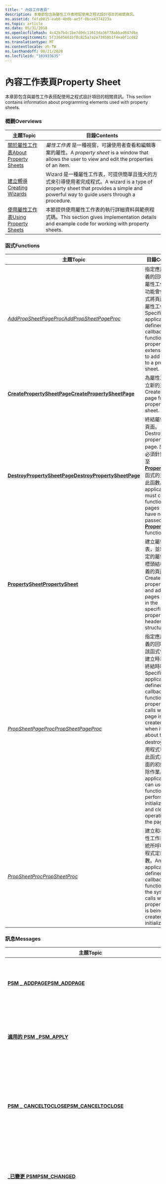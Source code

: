 ```yaml
---
title: " 內容工作表頁"
description: 本章節包含與屬性工作表搭配使用之程式設計項目的相關資訊。
ms.assetid: f4fa9815-eab8-4b0b-ae5f-0bce4374223a
ms.topic: article
ms.date: 05/31/2018
ms.openlocfilehash: 4c42b7b4c1be7d0dc11613da36f78abbad847d6e
ms.sourcegitcommit: 5f33645661bf8c825a7a2e73950b1f4ea0f1cd82
ms.translationtype: MT
ms.contentlocale: zh-TW
ms.lasthandoff: 08/21/2020
ms.locfileid: "103933635"
---
```

# <a name="property-sheet"></a><span data-ttu-id="eac14-103"> 內容工作表頁</span><span class="sxs-lookup"><span data-stu-id="eac14-103">Property Sheet</span></span>

<span data-ttu-id="eac14-104">本章節包含與屬性工作表搭配使用之程式設計項目的相關資訊。</span><span class="sxs-lookup"><span data-stu-id="eac14-104">This section contains information about programming elements used with property sheets.</span></span>

### <a name="overviews"></a><span data-ttu-id="eac14-105">概觀</span><span class="sxs-lookup"><span data-stu-id="eac14-105">Overviews</span></span>



| <span data-ttu-id="eac14-106">主題</span><span class="sxs-lookup"><span data-stu-id="eac14-106">Topic</span></span>                                              | <span data-ttu-id="eac14-107">目錄</span><span class="sxs-lookup"><span data-stu-id="eac14-107">Contents</span></span>                                                                                                                    |
|----------------------------------------------------|-----------------------------------------------------------------------------------------------------------------------------|
| [<span data-ttu-id="eac14-108">關於屬性工作表</span><span class="sxs-lookup"><span data-stu-id="eac14-108">About Property Sheets</span></span>](property-sheets.md)       | <span data-ttu-id="eac14-109">*屬性工作表* 是一種視窗，可讓使用者查看和編輯專案的屬性。</span><span class="sxs-lookup"><span data-stu-id="eac14-109">A *property sheet* is a window that allows the user to view and edit the properties of an item.</span></span><br/>                  |
| [<span data-ttu-id="eac14-110">建立嚮導</span><span class="sxs-lookup"><span data-stu-id="eac14-110">Creating Wizards</span></span>](wizards.md)                    | <span data-ttu-id="eac14-111">Wizard 是一種屬性工作表，可提供簡單且強大的方式來引導使用者完成程式。</span><span class="sxs-lookup"><span data-stu-id="eac14-111">A wizard is a type of property sheet that provides a simple and powerful way to guide users through a procedure.</span></span><br/> |
| [<span data-ttu-id="eac14-112">使用屬性工作表</span><span class="sxs-lookup"><span data-stu-id="eac14-112">Using Property Sheets</span></span>](using-property-sheets.md) | <span data-ttu-id="eac14-113">本節提供使用屬性工作表的執行詳細資料與範例程式碼。</span><span class="sxs-lookup"><span data-stu-id="eac14-113">This section gives implementation details and example code for working with property sheets.</span></span><br/>                     |



 

### <a name="functions"></a><span data-ttu-id="eac14-114">函式</span><span class="sxs-lookup"><span data-stu-id="eac14-114">Functions</span></span>



| <span data-ttu-id="eac14-115">主題</span><span class="sxs-lookup"><span data-stu-id="eac14-115">Topic</span></span>                                                        | <span data-ttu-id="eac14-116">目錄</span><span class="sxs-lookup"><span data-stu-id="eac14-116">Contents</span></span>                                                                                                                                                                                                                                                   |
|--------------------------------------------------------------|------------------------------------------------------------------------------------------------------------------------------------------------------------------------------------------------------------------------------------------------------------|
| [<span data-ttu-id="eac14-117">*AddPropSheetPageProc*</span><span class="sxs-lookup"><span data-stu-id="eac14-117">*AddPropSheetPageProc*</span></span>](/windows/desktop/api/Prsht/nc-prsht-lpfnaddpropsheetpage)           | <span data-ttu-id="eac14-118">指定應用程式定義的回呼函式，屬性工作表擴充功能會使用此函式將頁面加入至屬性工作表。</span><span class="sxs-lookup"><span data-stu-id="eac14-118">Specifies an application-defined callback function that a property sheet extension uses to add a page to a property sheet.</span></span><br/>                                                                                                                      |
| [<span data-ttu-id="eac14-119">**CreatePropertySheetPage**</span><span class="sxs-lookup"><span data-stu-id="eac14-119">**CreatePropertySheetPage**</span></span>](/windows/desktop/api/Prsht/nf-prsht-createpropertysheetpagea)   | <span data-ttu-id="eac14-120">為屬性工作表建立新的頁面。</span><span class="sxs-lookup"><span data-stu-id="eac14-120">Creates a new page for a property sheet.</span></span><br/>                                                                                                                                                                                                        |
| [<span data-ttu-id="eac14-121">**DestroyPropertySheetPage**</span><span class="sxs-lookup"><span data-stu-id="eac14-121">**DestroyPropertySheetPage**</span></span>](/windows/desktop/api/Prsht/nf-prsht-destroypropertysheetpage) | <span data-ttu-id="eac14-122">終結屬性工作表頁面。</span><span class="sxs-lookup"><span data-stu-id="eac14-122">Destroys a property sheet page.</span></span> <span data-ttu-id="eac14-123">應用程式必須針對未傳遞至 [**PropertySheet**](/windows/desktop/api/Prsht/nf-prsht-propertysheeta) 函式的頁面呼叫此函數。</span><span class="sxs-lookup"><span data-stu-id="eac14-123">An application must call this function for pages that have not been passed to the [**PropertySheet**](/windows/desktop/api/Prsht/nf-prsht-propertysheeta) function.</span></span><br/>                                                                              |
| [<span data-ttu-id="eac14-124">**PropertySheet**</span><span class="sxs-lookup"><span data-stu-id="eac14-124">**PropertySheet**</span></span>](/windows/desktop/api/Prsht/nf-prsht-propertysheeta)                       | <span data-ttu-id="eac14-125">建立屬性工作表，並新增在指定的屬性工作表標頭結構中所定義的頁面。</span><span class="sxs-lookup"><span data-stu-id="eac14-125">Creates a property sheet and adds the pages defined in the specified property sheet header structure.</span></span><br/>                                                                                                                                           |
| [<span data-ttu-id="eac14-126">*PropSheetPageProc*</span><span class="sxs-lookup"><span data-stu-id="eac14-126">*PropSheetPageProc*</span></span>](/windows/win32/api/prsht/nc-prsht-lpfnpspcallbacka)                 | <span data-ttu-id="eac14-127">指定應用程式定義的回呼函式，該函式會在頁面建立時以及即將終結時呼叫。</span><span class="sxs-lookup"><span data-stu-id="eac14-127">Specifies an application-defined callback function that a property sheet calls when a page is created and when it is about to be destroyed.</span></span> <span data-ttu-id="eac14-128">應用程式可以使用此函式來執行頁面的初始化和清除作業。</span><span class="sxs-lookup"><span data-stu-id="eac14-128">An application can use this function to perform initialization and cleanup operations for the page.</span></span><br/> |
| [<span data-ttu-id="eac14-129">*PropSheetProc*</span><span class="sxs-lookup"><span data-stu-id="eac14-129">*PropSheetProc*</span></span>](/windows/desktop/api/Prsht/nc-prsht-pfnpropsheetcallback)                         | <span data-ttu-id="eac14-130">建立和初始化屬性工作表時，系統所呼叫的應用程式定義回呼函數。</span><span class="sxs-lookup"><span data-stu-id="eac14-130">An application-defined callback function that the system calls when the property sheet is being created and initialized.</span></span><br/>                                                                                                                        |



 

### <a name="messages"></a><span data-ttu-id="eac14-131">訊息</span><span class="sxs-lookup"><span data-stu-id="eac14-131">Messages</span></span>



| <span data-ttu-id="eac14-132">主題</span><span class="sxs-lookup"><span data-stu-id="eac14-132">Topic</span></span>                                                               | <span data-ttu-id="eac14-133">目錄</span><span class="sxs-lookup"><span data-stu-id="eac14-133">Contents</span></span>                                                                                                                                                                                                                                                                        |
|---------------------------------------------------------------------|---------------------------------------------------------------------------------------------------------------------------------------------------------------------------------------------------------------------------------------------------------------------------------|
| [<span data-ttu-id="eac14-134">**PSM \_ ADDPAGE**</span><span class="sxs-lookup"><span data-stu-id="eac14-134">**PSM\_ADDPAGE**</span></span>](psm-addpage.md)                                 | <span data-ttu-id="eac14-135">將新頁面加入現有屬性工作表的結尾。</span><span class="sxs-lookup"><span data-stu-id="eac14-135">Adds a new page to the end of an existing property sheet.</span></span> <span data-ttu-id="eac14-136">您可以使用 [**PropSheet \_ AddPage**](/windows/desktop/api/Prsht/nf-prsht-propsheet_addpage) 宏明確地傳送此訊息。</span><span class="sxs-lookup"><span data-stu-id="eac14-136">You can send this message explicitly or by using the [**PropSheet\_AddPage**](/windows/desktop/api/Prsht/nf-prsht-propsheet_addpage) macro.</span></span><br/>                                                                                                |
| [<span data-ttu-id="eac14-137">**適用的 PSM \_**</span><span class="sxs-lookup"><span data-stu-id="eac14-137">**PSM\_APPLY**</span></span>](psm-apply.md)                                     | <span data-ttu-id="eac14-138">模擬 **[套用] 按鈕的** 選取專案，表示一或多個頁面已變更，而且需要驗證和記錄變更。</span><span class="sxs-lookup"><span data-stu-id="eac14-138">Simulates the selection of the **Apply** button, indicating that one or more pages have changed and the changes need to be validated and recorded.</span></span><br/>                                                                                                                   |
| [<span data-ttu-id="eac14-139">**PSM \_ CANCELTOCLOSE**</span><span class="sxs-lookup"><span data-stu-id="eac14-139">**PSM\_CANCELTOCLOSE**</span></span>](psm-canceltoclose.md)                     | <span data-ttu-id="eac14-140">當應用程式在最近的 PSN 套用無法取消的通知之後 [， \_ ](psn-apply.md) 由應用程式傳送。</span><span class="sxs-lookup"><span data-stu-id="eac14-140">Sent by an application when it has performed changes since the most recent [PSN\_APPLY](psn-apply.md) notification that cannot be canceled.</span></span> <span data-ttu-id="eac14-141">您可以使用 [**PropSheet \_ CancelToClose**](/windows/desktop/api/Prsht/nf-prsht-propsheet_canceltoclose) 宏明確地傳送此訊息。</span><span class="sxs-lookup"><span data-stu-id="eac14-141">You can send this message explicitly or by using the [**PropSheet\_CancelToClose**](/windows/desktop/api/Prsht/nf-prsht-propsheet_canceltoclose) macro.</span></span><br/> |
| [<span data-ttu-id="eac14-142">**\_已變更 PSM**</span><span class="sxs-lookup"><span data-stu-id="eac14-142">**PSM\_CHANGED**</span></span>](psm-changed.md)                                 | <span data-ttu-id="eac14-143">通知屬性工作表，頁面中的資訊已變更。</span><span class="sxs-lookup"><span data-stu-id="eac14-143">Informs a property sheet that information in a page has changed.</span></span> <span data-ttu-id="eac14-144">您可以使用 [**PropSheet \_ Changed**](/windows/desktop/api/Prsht/nf-prsht-propsheet_changed) 宏明確地傳送此訊息。</span><span class="sxs-lookup"><span data-stu-id="eac14-144">You can send this message explicitly or by using the [**PropSheet\_Changed**](/windows/desktop/api/Prsht/nf-prsht-propsheet_changed) macro.</span></span><br/>                                                                                         |
| [<span data-ttu-id="eac14-145">**PSM \_ ENABLEWIZBUTTONS**</span><span class="sxs-lookup"><span data-stu-id="eac14-145">**PSM\_ENABLEWIZBUTTONS**</span></span>](psm-enablewizbuttons.md)               | <span data-ttu-id="eac14-146">啟用或停用 Aero wizard 中的任何標準按鈕。</span><span class="sxs-lookup"><span data-stu-id="eac14-146">Enables or disables any of the standard buttons in an Aero wizard.</span></span> <span data-ttu-id="eac14-147">您可以明確地傳送此訊息，或使用 [**PropSheet \_ EnableWizButtons**](/windows/desktop/api/Prsht/nf-prsht-propsheet_enablewizbuttons) 宏。</span><span class="sxs-lookup"><span data-stu-id="eac14-147">You can send this message explicitly or use the [**PropSheet\_EnableWizButtons**](/windows/desktop/api/Prsht/nf-prsht-propsheet_enablewizbuttons) macro.</span></span><br/>                                                                          |
| [<span data-ttu-id="eac14-148">**PSM \_ GETCURRENTPAGEHWND**</span><span class="sxs-lookup"><span data-stu-id="eac14-148">**PSM\_GETCURRENTPAGEHWND**</span></span>](psm-getcurrentpagehwnd.md)           | <span data-ttu-id="eac14-149">抓取屬性工作表目前頁面的視窗控制碼。</span><span class="sxs-lookup"><span data-stu-id="eac14-149">Retrieves a handle to the window of the current page of a property sheet.</span></span> <span data-ttu-id="eac14-150">您可以使用 [**PropSheet \_ GetCurrentPageHwnd**](/windows/desktop/api/Prsht/nf-prsht-propsheet_getcurrentpagehwnd) 宏明確地傳送此訊息。</span><span class="sxs-lookup"><span data-stu-id="eac14-150">You can send this message explicitly or by using the [**PropSheet\_GetCurrentPageHwnd**](/windows/desktop/api/Prsht/nf-prsht-propsheet_getcurrentpagehwnd) macro.</span></span><br/>                                                          |
| [<span data-ttu-id="eac14-151">**PSM \_ GETRESULT**</span><span class="sxs-lookup"><span data-stu-id="eac14-151">**PSM\_GETRESULT**</span></span>](psm-getresult.md)                             | <span data-ttu-id="eac14-152">由非強制回應屬性工作表用來取出 [**PropertySheet**](/windows/desktop/api/Prsht/nf-prsht-propertysheeta)傳回的強制回應屬性工作表資訊。</span><span class="sxs-lookup"><span data-stu-id="eac14-152">Used by modeless property sheets to retrieve the information returned to modal property sheets by [**PropertySheet**](/windows/desktop/api/Prsht/nf-prsht-propertysheeta).</span></span> <span data-ttu-id="eac14-153">您可以明確地傳送此訊息，或使用 [**PropSheet \_ GetResult**](/windows/desktop/api/Prsht/nf-prsht-propsheet_getresult) 宏。</span><span class="sxs-lookup"><span data-stu-id="eac14-153">You can send this message explicitly or use the [**PropSheet\_GetResult**](/windows/desktop/api/Prsht/nf-prsht-propsheet_getresult) macro.</span></span><br/>                 |
| [<span data-ttu-id="eac14-154">**PSM \_ GETTABCONTROL**</span><span class="sxs-lookup"><span data-stu-id="eac14-154">**PSM\_GETTABCONTROL**</span></span>](psm-gettabcontrol.md)                     | <span data-ttu-id="eac14-155">抓取屬性工作表之索引標籤控制項的控制碼。</span><span class="sxs-lookup"><span data-stu-id="eac14-155">Retrieves the handle to the tab control of a property sheet.</span></span> <span data-ttu-id="eac14-156">您可以使用 [**PropSheet \_ GetTabControl**](/windows/desktop/api/Prsht/nf-prsht-propsheet_gettabcontrol) 宏明確地傳送此訊息。</span><span class="sxs-lookup"><span data-stu-id="eac14-156">You can send this message explicitly or by using the [**PropSheet\_GetTabControl**](/windows/desktop/api/Prsht/nf-prsht-propsheet_gettabcontrol) macro.</span></span><br/>                                                                                 |
| [<span data-ttu-id="eac14-157">**PSM \_ HWNDTOINDEX**</span><span class="sxs-lookup"><span data-stu-id="eac14-157">**PSM\_HWNDTOINDEX**</span></span>](psm-hwndtoindex.md)                         | <span data-ttu-id="eac14-158">採用屬性工作表頁面的視窗控制碼，並傳回其以零為基底的索引。</span><span class="sxs-lookup"><span data-stu-id="eac14-158">Takes the window handle of the property sheet page and returns its zero-based index.</span></span> <span data-ttu-id="eac14-159">您可以明確地傳送此訊息，或使用 [**PropSheet \_ HwndToIndex**](/windows/desktop/api/Prsht/nf-prsht-propsheet_hwndtoindex) 宏。</span><span class="sxs-lookup"><span data-stu-id="eac14-159">You can send this message explicitly or use the [**PropSheet\_HwndToIndex**](/windows/desktop/api/Prsht/nf-prsht-propsheet_hwndtoindex) macro.</span></span><br/>                                                                  |
| [<span data-ttu-id="eac14-160">**PSM \_ IDTOINDEX**</span><span class="sxs-lookup"><span data-stu-id="eac14-160">**PSM\_IDTOINDEX**</span></span>](psm-idtoindex.md)                             | <span data-ttu-id="eac14-161">取得屬性工作表頁面的資源識別碼，並傳回其以零為基底的索引。</span><span class="sxs-lookup"><span data-stu-id="eac14-161">Takes the resource ID of a property sheet page and returns its zero-based index.</span></span> <span data-ttu-id="eac14-162">您可以明確地傳送此訊息，或使用 [**PropSheet \_ IdToIndex**](/windows/desktop/api/Prsht/nf-prsht-propsheet_idtoindex) 宏。</span><span class="sxs-lookup"><span data-stu-id="eac14-162">You can send this message explicitly or use the [**PropSheet\_IdToIndex**](/windows/desktop/api/Prsht/nf-prsht-propsheet_idtoindex) macro.</span></span><br/>                                                                          |
| [<span data-ttu-id="eac14-163">**PSM \_ INDEXTOHWND**</span><span class="sxs-lookup"><span data-stu-id="eac14-163">**PSM\_INDEXTOHWND**</span></span>](psm-indextohwnd.md)                         | <span data-ttu-id="eac14-164">取得屬性工作表頁面的索引，並傳回其視窗控制碼。</span><span class="sxs-lookup"><span data-stu-id="eac14-164">Takes the index of a property sheet page and returns its window handle.</span></span> <span data-ttu-id="eac14-165">您可以明確地傳送此訊息，或使用 [**PropSheet \_ IndexToHwnd**](/windows/desktop/api/Prsht/nf-prsht-propsheet_indextohwnd) 宏。</span><span class="sxs-lookup"><span data-stu-id="eac14-165">You can send this message explicitly or use the [**PropSheet\_IndexToHwnd**](/windows/desktop/api/Prsht/nf-prsht-propsheet_indextohwnd) macro.</span></span><br/>                                                                               |
| [<span data-ttu-id="eac14-166">**PSM \_ INDEXTOID**</span><span class="sxs-lookup"><span data-stu-id="eac14-166">**PSM\_INDEXTOID**</span></span>](psm-indextoid.md)                             | <span data-ttu-id="eac14-167">取得屬性工作表頁面的索引，並傳回其資源識別碼。</span><span class="sxs-lookup"><span data-stu-id="eac14-167">Takes the index of a property sheet page and returns its resource ID.</span></span> <span data-ttu-id="eac14-168">您可以明確地傳送此訊息，或使用 [**PropSheet \_ IndexToId**](/windows/desktop/api/Prsht/nf-prsht-propsheet_indextoid) 宏。</span><span class="sxs-lookup"><span data-stu-id="eac14-168">You can send this message explicitly or use the [**PropSheet\_IndexToId**](/windows/desktop/api/Prsht/nf-prsht-propsheet_indextoid) macro.</span></span><br/>                                                                                     |
| [<span data-ttu-id="eac14-169">**PSM \_ INDEXTOPAGE**</span><span class="sxs-lookup"><span data-stu-id="eac14-169">**PSM\_INDEXTOPAGE**</span></span>](psm-indextopage.md)                         | <span data-ttu-id="eac14-170">取得屬性工作表頁面的索引，並傳回其 HPROPSHEETPAGE 控制碼。</span><span class="sxs-lookup"><span data-stu-id="eac14-170">Takes the index of a property sheet page and returns its HPROPSHEETPAGE handle.</span></span> <span data-ttu-id="eac14-171">您可以明確地傳送此訊息，或使用 [**PropSheet \_ IndexToPage**](/windows/desktop/api/Prsht/nf-prsht-propsheet_indextopage) 宏。</span><span class="sxs-lookup"><span data-stu-id="eac14-171">You can send this message explicitly or use the [**PropSheet\_IndexToPage**](/windows/desktop/api/Prsht/nf-prsht-propsheet_indextopage) macro.</span></span><br/>                                                                       |
| [<span data-ttu-id="eac14-172">**PSM \_ INSERTPAGE**</span><span class="sxs-lookup"><span data-stu-id="eac14-172">**PSM\_INSERTPAGE**</span></span>](psm-insertpage.md)                           | <span data-ttu-id="eac14-173">將新頁面插入現有的屬性工作表中。</span><span class="sxs-lookup"><span data-stu-id="eac14-173">Inserts a new page into an existing property sheet.</span></span> <span data-ttu-id="eac14-174">頁面可以插入指定的索引或指定的頁面之後。</span><span class="sxs-lookup"><span data-stu-id="eac14-174">The page can be inserted either at a specified index or after a specified page.</span></span> <span data-ttu-id="eac14-175">您可以使用 [**PropSheet \_ InsertPage**](/windows/desktop/api/Prsht/nf-prsht-propsheet_insertpage) 宏明確地傳送此訊息。</span><span class="sxs-lookup"><span data-stu-id="eac14-175">You can send this message explicitly or by using the [**PropSheet\_InsertPage**](/windows/desktop/api/Prsht/nf-prsht-propsheet_insertpage) macro.</span></span><br/>                |
| [<span data-ttu-id="eac14-176">**PSM \_ ISDIALOGMESSAGE**</span><span class="sxs-lookup"><span data-stu-id="eac14-176">**PSM\_ISDIALOGMESSAGE**</span></span>](psm-isdialogmessage.md)                 | <span data-ttu-id="eac14-177">將訊息傳遞至屬性工作表對話方塊，並指出對話方塊是否已處理訊息。</span><span class="sxs-lookup"><span data-stu-id="eac14-177">Passes a message to a property sheet dialog box and indicates whether the dialog box processed the message.</span></span> <span data-ttu-id="eac14-178">您可以使用 [**PropSheet \_ IsDialogMessage**](/windows/desktop/api/Prsht/nf-prsht-propsheet_isdialogmessage) 宏明確地傳送此訊息。</span><span class="sxs-lookup"><span data-stu-id="eac14-178">You can send this message explicitly or by using the [**PropSheet\_IsDialogMessage**](/windows/desktop/api/Prsht/nf-prsht-propsheet_isdialogmessage) macro.</span></span><br/>                              |
| [<span data-ttu-id="eac14-179">**PSM \_ PAGETOINDEX**</span><span class="sxs-lookup"><span data-stu-id="eac14-179">**PSM\_PAGETOINDEX**</span></span>](psm-pagetoindex.md)                         | <span data-ttu-id="eac14-180">取得屬性工作表頁面的 HPROPSHEETPAGE 控制碼，並傳回其以零為基底的索引。</span><span class="sxs-lookup"><span data-stu-id="eac14-180">Takes the HPROPSHEETPAGE handle of the property sheet page and returns its zero-based index.</span></span> <span data-ttu-id="eac14-181">您可以明確地傳送此訊息，或使用 [**PropSheet \_ PageToIndex**](/windows/desktop/api/Prsht/nf-prsht-propsheet_pagetoindex) 宏。</span><span class="sxs-lookup"><span data-stu-id="eac14-181">You can send this message explicitly or use the [**PropSheet\_PageToIndex**](/windows/desktop/api/Prsht/nf-prsht-propsheet_pagetoindex) macro.</span></span><br/>                                                          |
| [<span data-ttu-id="eac14-182">**PSM \_ PRESSBUTTON**</span><span class="sxs-lookup"><span data-stu-id="eac14-182">**PSM\_PRESSBUTTON**</span></span>](psm-pressbutton.md)                         | <span data-ttu-id="eac14-183">模擬屬性工作表按鈕的選取專案。</span><span class="sxs-lookup"><span data-stu-id="eac14-183">Simulates the selection of a property sheet button.</span></span> <span data-ttu-id="eac14-184">您可以使用 [**PropSheet \_ PressButton**](/windows/desktop/api/Prsht/nf-prsht-propsheet_pressbutton) 宏明確地傳送此訊息。</span><span class="sxs-lookup"><span data-stu-id="eac14-184">You can send this message explicitly or by using the [**PropSheet\_PressButton**](/windows/desktop/api/Prsht/nf-prsht-propsheet_pressbutton) macro.</span></span><br/>                                                                                              |
| [<span data-ttu-id="eac14-185">**PSM \_ QUERYSIBLINGS**</span><span class="sxs-lookup"><span data-stu-id="eac14-185">**PSM\_QUERYSIBLINGS**</span></span>](psm-querysiblings.md)                     | <span data-ttu-id="eac14-186">傳送至屬性工作表，然後將訊息轉送到其每個頁面。</span><span class="sxs-lookup"><span data-stu-id="eac14-186">Sent to a property sheet, which then forwards the message to each of its pages.</span></span> <span data-ttu-id="eac14-187">您可以使用 [**PropSheet \_ QuerySiblings**](/windows/desktop/api/Prsht/nf-prsht-propsheet_querysiblings) 宏明確地傳送此訊息。</span><span class="sxs-lookup"><span data-stu-id="eac14-187">You can send this message explicitly or by using the [**PropSheet\_QuerySiblings**](/windows/desktop/api/Prsht/nf-prsht-propsheet_querysiblings) macro.</span></span><br/>                                                              |
| [<span data-ttu-id="eac14-188">**PSM \_ REBOOTSYSTEM**</span><span class="sxs-lookup"><span data-stu-id="eac14-188">**PSM\_REBOOTSYSTEM**</span></span>](psm-rebootsystem.md)                       | <span data-ttu-id="eac14-189">指出需要重新開機系統，變更才會生效。</span><span class="sxs-lookup"><span data-stu-id="eac14-189">Indicates the system needs to be restarted for the changes to take effect.</span></span> <span data-ttu-id="eac14-190">您可以明確地傳送 [**PSM \_ REBOOTSYSTEM**](psm-rebootsystem.md) 訊息或使用 [**PropSheet \_ REBOOTSYSTEM**](/windows/desktop/api/Prsht/nf-prsht-propsheet_rebootsystem) 宏。</span><span class="sxs-lookup"><span data-stu-id="eac14-190">You can send the [**PSM\_REBOOTSYSTEM**](psm-rebootsystem.md) message explicitly or by using the [**PropSheet\_RebootSystem**](/windows/desktop/api/Prsht/nf-prsht-propsheet_rebootsystem) macro.</span></span><br/>                        |
| [<span data-ttu-id="eac14-191">**PSM \_ RECALCPAGESIZES**</span><span class="sxs-lookup"><span data-stu-id="eac14-191">**PSM\_RECALCPAGESIZES**</span></span>](psm-recalcpagesizes.md)                 | <span data-ttu-id="eac14-192">新增或移除頁面之後，重新計算標準或 wizard 屬性工作表的頁面大小。</span><span class="sxs-lookup"><span data-stu-id="eac14-192">Recalculates the page size of a standard or wizard property sheet after pages have been added or removed.</span></span> <span data-ttu-id="eac14-193">您可以明確地傳送此訊息，或使用 [**PropSheet \_ RecalcPageSizes**](/windows/desktop/api/Prsht/nf-prsht-propsheet_recalcpagesizes) 宏。</span><span class="sxs-lookup"><span data-stu-id="eac14-193">You can send this message explicitly or use the [**PropSheet\_RecalcPageSizes**](/windows/desktop/api/Prsht/nf-prsht-propsheet_recalcpagesizes) macro.</span></span><br/>                                     |
| [<span data-ttu-id="eac14-194">**PSM \_ REMOVEPAGE**</span><span class="sxs-lookup"><span data-stu-id="eac14-194">**PSM\_REMOVEPAGE**</span></span>](psm-removepage.md)                           | <span data-ttu-id="eac14-195">從屬性工作表移除頁面。</span><span class="sxs-lookup"><span data-stu-id="eac14-195">Removes a page from a property sheet.</span></span> <span data-ttu-id="eac14-196">您可以使用 [**PropSheet \_ RemovePage**](/windows/desktop/api/Prsht/nf-prsht-propsheet_removepage) 宏明確地傳送此訊息。</span><span class="sxs-lookup"><span data-stu-id="eac14-196">You can send this message explicitly or by using the [**PropSheet\_RemovePage**](/windows/desktop/api/Prsht/nf-prsht-propsheet_removepage) macro.</span></span><br/>                                                                                                              |
| [<span data-ttu-id="eac14-197">**PSM \_ RESTARTWINDOWS**</span><span class="sxs-lookup"><span data-stu-id="eac14-197">**PSM\_RESTARTWINDOWS**</span></span>](psm-restartwindows.md)                   | <span data-ttu-id="eac14-198">指出必須重新開機 Windows，變更才會生效。</span><span class="sxs-lookup"><span data-stu-id="eac14-198">Indicates that Windows needs to be restarted for the changes to take effect.</span></span><br/>                                                                                                                                                                                         |
| [<span data-ttu-id="eac14-199">**PSM \_ SETBUTTONTEXT**</span><span class="sxs-lookup"><span data-stu-id="eac14-199">**PSM\_SETBUTTONTEXT**</span></span>](psm-setbuttontext.md)                     | <span data-ttu-id="eac14-200">設定 Aero wizard 中按鈕的文字。</span><span class="sxs-lookup"><span data-stu-id="eac14-200">Sets the text on a button in an Aero wizard.</span></span> <span data-ttu-id="eac14-201">您可以使用 [**PropSheet \_ SetButtonText**](/windows/desktop/api/Prsht/nf-prsht-propsheet_setbuttontext) 宏明確地傳送此訊息。</span><span class="sxs-lookup"><span data-stu-id="eac14-201">You can send this message explicitly or by using the [**PropSheet\_SetButtonText**](/windows/desktop/api/Prsht/nf-prsht-propsheet_setbuttontext) macro.</span></span><br/>                                                                                                 |
| [<span data-ttu-id="eac14-202">**PSM \_ SETCURSEL**</span><span class="sxs-lookup"><span data-stu-id="eac14-202">**PSM\_SETCURSEL**</span></span>](psm-setcursel.md)                             | <span data-ttu-id="eac14-203">啟用屬性工作表中的指定頁面。</span><span class="sxs-lookup"><span data-stu-id="eac14-203">Activates the specified page in a property sheet.</span></span> <span data-ttu-id="eac14-204">您可以使用 [**PropSheet \_ SetCurSel**](/windows/desktop/api/Prsht/nf-prsht-propsheet_setcursel) 宏明確地傳送此訊息。</span><span class="sxs-lookup"><span data-stu-id="eac14-204">You can send this message explicitly or by using the [**PropSheet\_SetCurSel**](/windows/desktop/api/Prsht/nf-prsht-propsheet_setcursel) macro.</span></span><br/>                                                                                                    |
| [<span data-ttu-id="eac14-205">**PSM \_ SETCURSELID**</span><span class="sxs-lookup"><span data-stu-id="eac14-205">**PSM\_SETCURSELID**</span></span>](psm-setcurselid.md)                         | <span data-ttu-id="eac14-206">根據頁面的資源識別碼，啟用屬性工作表中的指定頁面。</span><span class="sxs-lookup"><span data-stu-id="eac14-206">Activates the given page in a property sheet based on the resource identifier of the page.</span></span> <span data-ttu-id="eac14-207">您可以使用 [**PropSheet \_ SetCurSelByID**](/windows/desktop/api/Prsht/nf-prsht-propsheet_setcurselbyid) 宏明確地傳送此訊息。</span><span class="sxs-lookup"><span data-stu-id="eac14-207">You can send this message explicitly or by using the [**PropSheet\_SetCurSelByID**](/windows/desktop/api/Prsht/nf-prsht-propsheet_setcurselbyid) macro.</span></span><br/>                                                   |
| [<span data-ttu-id="eac14-208">**PSM \_ SETFINISHTEXT**</span><span class="sxs-lookup"><span data-stu-id="eac14-208">**PSM\_SETFINISHTEXT**</span></span>](psm-setfinishtext.md)                     | <span data-ttu-id="eac14-209">設定 wizard 中 [ **完成]** 按鈕的文字、顯示並啟用按鈕，以及隱藏 [ **下一步]** 和 [ **上一頁** ] 按鈕。</span><span class="sxs-lookup"><span data-stu-id="eac14-209">Sets the text of the **Finish** button in a wizard, shows and enables the button, and hides the **Next** and **Back** buttons.</span></span> <span data-ttu-id="eac14-210">您可以使用 [**PropSheet \_ SetFinishText**](/windows/desktop/api/Prsht/nf-prsht-propsheet_setfinishtext) 宏明確地傳送此訊息。</span><span class="sxs-lookup"><span data-stu-id="eac14-210">You can send this message explicitly or by using the [**PropSheet\_SetFinishText**](/windows/desktop/api/Prsht/nf-prsht-propsheet_setfinishtext) macro.</span></span><br/>               |
| [<span data-ttu-id="eac14-211">**PSM \_ SETHEADERBITMAP**</span><span class="sxs-lookup"><span data-stu-id="eac14-211">**PSM\_SETHEADERBITMAP**</span></span>](psm-setheaderbitmap.md)                 | <span data-ttu-id="eac14-212">此訊息不會執行。</span><span class="sxs-lookup"><span data-stu-id="eac14-212">This message is not implemented.</span></span><br/>                                                                                                                                                                                                                                     |
| [<span data-ttu-id="eac14-213">**PSM \_ SETHEADERBITMAPRESOURCE**</span><span class="sxs-lookup"><span data-stu-id="eac14-213">**PSM\_SETHEADERBITMAPRESOURCE**</span></span>](psm-setheaderbitmapresource.md) | <span data-ttu-id="eac14-214">此訊息不會執行。</span><span class="sxs-lookup"><span data-stu-id="eac14-214">This message is not implemented.</span></span><br/>                                                                                                                                                                                                                                     |
| [<span data-ttu-id="eac14-215">**PSM \_ SETHEADERSUBTITLE**</span><span class="sxs-lookup"><span data-stu-id="eac14-215">**PSM\_SETHEADERSUBTITLE**</span></span>](psm-setheadersubtitle.md)             | <span data-ttu-id="eac14-216">設定 wizard 內部頁面標頭的子標題文字。</span><span class="sxs-lookup"><span data-stu-id="eac14-216">Sets the subtitle text for the header of a wizard's interior page.</span></span> <span data-ttu-id="eac14-217">您可以明確地傳送此訊息，或使用 [**PropSheet \_ SetHeaderSubTitle**](/windows/desktop/api/Prsht/nf-prsht-propsheet_setheadersubtitle) 宏。</span><span class="sxs-lookup"><span data-stu-id="eac14-217">You can send this message explicitly or use the [**PropSheet\_SetHeaderSubTitle**](/windows/desktop/api/Prsht/nf-prsht-propsheet_setheadersubtitle) macro.</span></span><br/>                                                                        |
| [<span data-ttu-id="eac14-218">**PSM \_ SETHEADERTITLE**</span><span class="sxs-lookup"><span data-stu-id="eac14-218">**PSM\_SETHEADERTITLE**</span></span>](psm-setheadertitle.md)                   | <span data-ttu-id="eac14-219">設定 wizard 內部頁面標頭的標題文字。</span><span class="sxs-lookup"><span data-stu-id="eac14-219">Sets the title text for the header of a wizard's interior page.</span></span> <span data-ttu-id="eac14-220">您可以明確地傳送此訊息，或使用 [**PropSheet \_ SetHeaderTitle**](/windows/desktop/api/Prsht/nf-prsht-propsheet_setheadertitle) 宏。</span><span class="sxs-lookup"><span data-stu-id="eac14-220">You can send this message explicitly or use the [**PropSheet\_SetHeaderTitle**](/windows/desktop/api/Prsht/nf-prsht-propsheet_setheadertitle) macro.</span></span><br/>                                                                                 |
| [<span data-ttu-id="eac14-221">**PSM \_ SETNEXTTEXT**</span><span class="sxs-lookup"><span data-stu-id="eac14-221">**PSM\_SETNEXTTEXT**</span></span>](psm-setnexttext.md)                         | <span data-ttu-id="eac14-222">設定 wizard 中 [ **下一步** ] 按鈕的文字。</span><span class="sxs-lookup"><span data-stu-id="eac14-222">Sets the text of the **Next** button in a wizard.</span></span> <span data-ttu-id="eac14-223">您可以使用 [**PropSheet \_ SetNextText**](/windows/desktop/api/Prsht/nf-prsht-propsheet_setnexttext) 宏明確地傳送此訊息。</span><span class="sxs-lookup"><span data-stu-id="eac14-223">You can send this message explicitly or by using the [**PropSheet\_SetNextText**](/windows/desktop/api/Prsht/nf-prsht-propsheet_setnexttext) macro.</span></span><br/>                                                                                                |
| [<span data-ttu-id="eac14-224">**PSM \_ SETTITLE**</span><span class="sxs-lookup"><span data-stu-id="eac14-224">**PSM\_SETTITLE**</span></span>](psm-settitle.md)                               | <span data-ttu-id="eac14-225">設定屬性工作表的標題。</span><span class="sxs-lookup"><span data-stu-id="eac14-225">Sets the title of a property sheet.</span></span> <span data-ttu-id="eac14-226">您可以使用 [**PropSheet \_ SetTitle**](/windows/desktop/api/Prsht/nf-prsht-propsheet_settitle) 宏明確地傳送此訊息。</span><span class="sxs-lookup"><span data-stu-id="eac14-226">You can send this message explicitly or by using the [**PropSheet\_SetTitle**](/windows/desktop/api/Prsht/nf-prsht-propsheet_settitle) macro.</span></span><br/>                                                                                                                    |
| [<span data-ttu-id="eac14-227">**PSM \_ SETWIZBUTTONS**</span><span class="sxs-lookup"><span data-stu-id="eac14-227">**PSM\_SETWIZBUTTONS**</span></span>](psm-setwizbuttons.md)                     | <span data-ttu-id="eac14-228">啟用或停用 wizard 中的 [ **上一頁**]、 **[下一頁**] 和 **[完成** ] 按鈕。</span><span class="sxs-lookup"><span data-stu-id="eac14-228">Enables or disables the **Back**, **Next**, and **Finish** buttons in a wizard.</span></span> <span data-ttu-id="eac14-229">您也可以使用 [**PropSheet \_ SetWizButtons**](/windows/desktop/api/Prsht/nf-prsht-propsheet_setwizbuttons) 宏來張貼訊息。</span><span class="sxs-lookup"><span data-stu-id="eac14-229">You can also use the [**PropSheet\_SetWizButtons**](/windows/desktop/api/Prsht/nf-prsht-propsheet_setwizbuttons) macro to post the message.</span></span><br/>                                                                          |
| [<span data-ttu-id="eac14-230">**PSM \_ SHOWWIZBUTTONS**</span><span class="sxs-lookup"><span data-stu-id="eac14-230">**PSM\_SHOWWIZBUTTONS**</span></span>](psm-showwizbuttons.md)                   | <span data-ttu-id="eac14-231">顯示或隱藏嚮導中的按鈕。</span><span class="sxs-lookup"><span data-stu-id="eac14-231">Shows or hides buttons in a wizard.</span></span> <span data-ttu-id="eac14-232">您可以使用 [**PropSheet \_ ShowWizButtons**](/windows/desktop/api/Prsht/nf-prsht-propsheet_showwizbuttons) 宏明確地傳送此訊息。</span><span class="sxs-lookup"><span data-stu-id="eac14-232">You can send this message explicitly or by using the [**PropSheet\_ShowWizButtons**](/windows/desktop/api/Prsht/nf-prsht-propsheet_showwizbuttons) macro.</span></span><br/>                                                                                                        |
| [<span data-ttu-id="eac14-233">**PSM \_ 未變更**</span><span class="sxs-lookup"><span data-stu-id="eac14-233">**PSM\_UNCHANGED**</span></span>](psm-unchanged.md)                             | <span data-ttu-id="eac14-234">通知屬性工作表，頁面中的資訊已還原為先前儲存的狀態。</span><span class="sxs-lookup"><span data-stu-id="eac14-234">Informs a property sheet that information in a page has reverted to the previously saved state.</span></span> <span data-ttu-id="eac14-235">您可以明確地傳送此訊息，或使用 [**PropSheet \_ 未**](/windows/desktop/api/Prsht/nf-prsht-propsheet_unchanged) 變更宏。</span><span class="sxs-lookup"><span data-stu-id="eac14-235">You can send this message explicitly or by using the [**PropSheet\_UnChanged**](/windows/desktop/api/Prsht/nf-prsht-propsheet_unchanged) macro.</span></span><br/>                                                      |



 

### <a name="notifications"></a><span data-ttu-id="eac14-236">通知</span><span class="sxs-lookup"><span data-stu-id="eac14-236">Notifications</span></span>



| <span data-ttu-id="eac14-237">主題</span><span class="sxs-lookup"><span data-stu-id="eac14-237">Topic</span></span>                                                     | <span data-ttu-id="eac14-238">目錄</span><span class="sxs-lookup"><span data-stu-id="eac14-238">Contents</span></span>                                                                                                                                                                                                                                                |
|-----------------------------------------------------------|---------------------------------------------------------------------------------------------------------------------------------------------------------------------------------------------------------------------------------------------------------|
| [<span data-ttu-id="eac14-239">PSN \_ APPLY</span><span class="sxs-lookup"><span data-stu-id="eac14-239">PSN\_APPLY</span></span>](psn-apply.md)                               | <span data-ttu-id="eac14-240">傳送至屬性工作表中的每個頁面，表示使用者已按下 [確定]、[關閉] 或 [套用] 按鈕，並想要讓所有變更生效。</span><span class="sxs-lookup"><span data-stu-id="eac14-240">Sent to every page in the property sheet to indicate that the user has clicked the OK, Close, or Apply button and wants all changes to take effect.</span></span> <span data-ttu-id="eac14-241">此通知會以 [**WM \_ 通知**](wm-notify.md) 訊息的形式傳送。</span><span class="sxs-lookup"><span data-stu-id="eac14-241">This notification is sent in the form of a [**WM\_NOTIFY**](wm-notify.md) message.</span></span><br/>      |
| [<span data-ttu-id="eac14-242">PSN \_ GETOBJECT</span><span class="sxs-lookup"><span data-stu-id="eac14-242">PSN\_GETOBJECT</span></span>](psn-getobject.md)                       | <span data-ttu-id="eac14-243">由屬性工作表傳送，以在游標通過其中一個索引標籤控制項按鈕時，要求放置目標物件。</span><span class="sxs-lookup"><span data-stu-id="eac14-243">Sent by a property sheet to request a drop target object when the cursor passes over one of the tab control's buttons.</span></span><br/>                                                                                                                       |
| [<span data-ttu-id="eac14-244">PSN \_ 說明</span><span class="sxs-lookup"><span data-stu-id="eac14-244">PSN\_HELP</span></span>](psn-help.md)                                 | <span data-ttu-id="eac14-245">通知頁面，表示使用者已按一下 [說明] 按鈕。</span><span class="sxs-lookup"><span data-stu-id="eac14-245">Notifies a page that the user has clicked the Help button.</span></span> <span data-ttu-id="eac14-246">此通知碼會以 [**WM \_ 通知**](wm-notify.md) 訊息的形式傳送。</span><span class="sxs-lookup"><span data-stu-id="eac14-246">This notification code is sent in the form of a [**WM\_NOTIFY**](wm-notify.md) message.</span></span><br/>                                                                                          |
| [<span data-ttu-id="eac14-247">PSN \_ KILLACTIVE</span><span class="sxs-lookup"><span data-stu-id="eac14-247">PSN\_KILLACTIVE</span></span>](psn-killactive.md)                     | <span data-ttu-id="eac14-248">通知頁面，因為正在啟用另一個頁面，或使用者已按下 [ **確定]** 按鈕，所以即將遺失啟用。</span><span class="sxs-lookup"><span data-stu-id="eac14-248">Notifies a page that it is about to lose activation either because another page is being activated or the user has clicked the **OK** button.</span></span> <span data-ttu-id="eac14-249">此通知碼會以 [**WM \_ 通知**](wm-notify.md) 訊息的形式傳送。</span><span class="sxs-lookup"><span data-stu-id="eac14-249">This notification code is sent in the form of a [**WM\_NOTIFY**](wm-notify.md) message.</span></span><br/>       |
| [<span data-ttu-id="eac14-250">PSN \_ QUERYCANCEL</span><span class="sxs-lookup"><span data-stu-id="eac14-250">PSN\_QUERYCANCEL</span></span>](psn-querycancel.md)                   | <span data-ttu-id="eac14-251">指出使用者已取消屬性工作表。</span><span class="sxs-lookup"><span data-stu-id="eac14-251">Indicates that the user has canceled the property sheet.</span></span> <span data-ttu-id="eac14-252">此通知碼會以 [**WM \_ 通知**](wm-notify.md) 訊息的形式傳送。</span><span class="sxs-lookup"><span data-stu-id="eac14-252">This notification code is sent in the form of a [**WM\_NOTIFY**](wm-notify.md) message.</span></span><br/>                                                                                            |
| [<span data-ttu-id="eac14-253">PSN \_ QUERYINITIALFOCUS</span><span class="sxs-lookup"><span data-stu-id="eac14-253">PSN\_QUERYINITIALFOCUS</span></span>](psn-queryinitialfocus.md)       | <span data-ttu-id="eac14-254">由屬性工作表傳送以提供屬性工作表頁面，有機會指定哪個對話方塊控制項應該接收初始焦點。</span><span class="sxs-lookup"><span data-stu-id="eac14-254">Sent by a property sheet to provide a property sheet page an opportunity to specify which dialog box control should receive the initial focus.</span></span> <span data-ttu-id="eac14-255">此通知會以 [**WM \_ 通知**](wm-notify.md) 訊息的形式傳送。</span><span class="sxs-lookup"><span data-stu-id="eac14-255">This notification is sent in the form of a [**WM\_NOTIFY**](wm-notify.md) message.</span></span><br/>           |
| [<span data-ttu-id="eac14-256">PSN \_ 重設</span><span class="sxs-lookup"><span data-stu-id="eac14-256">PSN\_RESET</span></span>](psn-reset.md)                               | <span data-ttu-id="eac14-257">通知頁面：即將終結屬性工作表。</span><span class="sxs-lookup"><span data-stu-id="eac14-257">Notifies a page that the property sheet is about to be destroyed.</span></span> <span data-ttu-id="eac14-258">此通知碼會以 [**WM \_ 通知**](wm-notify.md) 訊息的形式傳送。</span><span class="sxs-lookup"><span data-stu-id="eac14-258">This notification code is sent in the form of a [**WM\_NOTIFY**](wm-notify.md) message.</span></span><br/>                                                                                   |
| [<span data-ttu-id="eac14-259">PSN \_ ADVANCED.FIELD.SETACTIVE</span><span class="sxs-lookup"><span data-stu-id="eac14-259">PSN\_SETACTIVE</span></span>](psn-setactive.md)                       | <span data-ttu-id="eac14-260">通知頁面，指出即將啟用。</span><span class="sxs-lookup"><span data-stu-id="eac14-260">Notifies a page that it is about to be activated.</span></span> <span data-ttu-id="eac14-261">此通知碼會以 [**WM \_ 通知**](wm-notify.md) 訊息的形式傳送。</span><span class="sxs-lookup"><span data-stu-id="eac14-261">This notification code is sent in the form of a [**WM\_NOTIFY**](wm-notify.md) message.</span></span><br/>                                                                                                   |
| [<span data-ttu-id="eac14-262">PSN \_ TRANSLATEACCELERATOR</span><span class="sxs-lookup"><span data-stu-id="eac14-262">PSN\_TRANSLATEACCELERATOR</span></span>](psn-translateaccelerator.md) | <span data-ttu-id="eac14-263">通知屬性工作表已收到鍵盤訊息。</span><span class="sxs-lookup"><span data-stu-id="eac14-263">Notifies a property sheet that a keyboard message has been received.</span></span> <span data-ttu-id="eac14-264">它讓頁面有機會進行私用鍵盤快速鍵轉譯。</span><span class="sxs-lookup"><span data-stu-id="eac14-264">It provides the page an opportunity to do private keyboard accelerator translation.</span></span> <span data-ttu-id="eac14-265">此通知會以 [**WM \_ 通知**](wm-notify.md) 訊息的形式傳送。</span><span class="sxs-lookup"><span data-stu-id="eac14-265">This notification is sent in the form of a [**WM\_NOTIFY**](wm-notify.md) message.</span></span><br/> |
| [<span data-ttu-id="eac14-266">PSN \_ WIZBACK</span><span class="sxs-lookup"><span data-stu-id="eac14-266">PSN\_WIZBACK</span></span>](psn-wizback.md)                           | <span data-ttu-id="eac14-267">通知頁面，使用者已按一下嚮導中的 [ **上一頁** ] 按鈕。</span><span class="sxs-lookup"><span data-stu-id="eac14-267">Notifies a page that the user has clicked the **Back** button in a wizard.</span></span> <span data-ttu-id="eac14-268">此通知碼會以 [**WM \_ 通知**](wm-notify.md) 訊息的形式傳送。</span><span class="sxs-lookup"><span data-stu-id="eac14-268">This notification code is sent in the form of a [**WM\_NOTIFY**](wm-notify.md) message.</span></span><br/>                                                                          |
| [<span data-ttu-id="eac14-269">PSN \_ WIZFINISH</span><span class="sxs-lookup"><span data-stu-id="eac14-269">PSN\_WIZFINISH</span></span>](psn-wizfinish.md)                       | <span data-ttu-id="eac14-270">通知頁面，表示使用者已按一下嚮導中的 [ **完成]** 按鈕。</span><span class="sxs-lookup"><span data-stu-id="eac14-270">Notifies a page that the user has clicked the **Finish** button in a wizard.</span></span> <span data-ttu-id="eac14-271">此通知碼會以 [**WM \_ 通知**](wm-notify.md) 訊息的形式傳送。</span><span class="sxs-lookup"><span data-stu-id="eac14-271">This notification code is sent in the form of a [**WM\_NOTIFY**](wm-notify.md) message.</span></span><br/>                                                                        |
| [<span data-ttu-id="eac14-272">PSN \_ WIZNEXT</span><span class="sxs-lookup"><span data-stu-id="eac14-272">PSN\_WIZNEXT</span></span>](psn-wiznext.md)                           | <span data-ttu-id="eac14-273">通知頁面，表示使用者已按下 wizard 中的 [ **下一步** ] 按鈕。</span><span class="sxs-lookup"><span data-stu-id="eac14-273">Notifies a page that the user has clicked the **Next** button in a wizard.</span></span> <span data-ttu-id="eac14-274">此通知碼會以 [**WM \_ 通知**](wm-notify.md) 訊息的形式傳送。</span><span class="sxs-lookup"><span data-stu-id="eac14-274">This notification code is sent in the form of a [**WM\_NOTIFY**](wm-notify.md) message.</span></span><br/>                                                                          |



 

### <a name="structures"></a><span data-ttu-id="eac14-275">結構</span><span class="sxs-lookup"><span data-stu-id="eac14-275">Structures</span></span>



| <span data-ttu-id="eac14-276">主題</span><span class="sxs-lookup"><span data-stu-id="eac14-276">Topic</span></span>                                      | <span data-ttu-id="eac14-277">目錄</span><span class="sxs-lookup"><span data-stu-id="eac14-277">Contents</span></span>                                                                   |
|--------------------------------------------|----------------------------------------------------------------------------|
| [<span data-ttu-id="eac14-278">**PROPSHEETHEADER**</span><span class="sxs-lookup"><span data-stu-id="eac14-278">**PROPSHEETHEADER**</span></span>](/windows/desktop/api/Prsht/ns-prsht-propsheetheadera_v2) | <span data-ttu-id="eac14-279">定義屬性工作表的框架和頁面。</span><span class="sxs-lookup"><span data-stu-id="eac14-279">Defines the frame and pages of a property sheet.</span></span><br/>                |
| [<span data-ttu-id="eac14-280">**PROPSHEETPAGE**</span><span class="sxs-lookup"><span data-stu-id="eac14-280">**PROPSHEETPAGE**</span></span>](/windows/desktop/api/Prsht/ns-prsht-propsheetpagea_v2)     | <span data-ttu-id="eac14-281">定義屬性工作表中的頁面。</span><span class="sxs-lookup"><span data-stu-id="eac14-281">Defines a page in a property sheet.</span></span><br/>                             |
| [<span data-ttu-id="eac14-282">**PSHNOTIFY**</span><span class="sxs-lookup"><span data-stu-id="eac14-282">**PSHNOTIFY**</span></span>](/windows/desktop/api/Prsht/ns-prsht-pshnotify)             | <span data-ttu-id="eac14-283">包含屬性工作表通知碼的資訊。</span><span class="sxs-lookup"><span data-stu-id="eac14-283">Contains information for the property sheet notification codes.</span></span><br/> |



 

 


